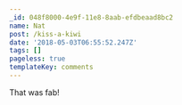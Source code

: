 ```yaml
---
_id: 048f8000-4e9f-11e8-8aab-efdbeaad8bc2
name: Nat
post: /kiss-a-kiwi
date: '2018-05-03T06:55:52.247Z'
tags: []
pageless: true
templateKey: comments
---
```

That was fab!
